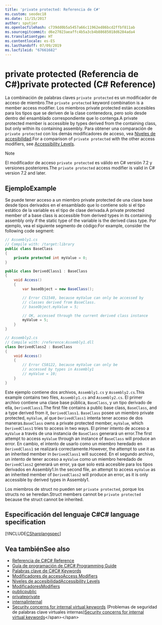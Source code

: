 ```yaml
---
title: 'private protected: Referencia de C#'
ms.custom: seodec18
ms.date: 11/15/2017
author: sputier
ms.openlocfilehash: c739dd0b5a5457a66c11962ed86bcd2ffbf811ab
ms.sourcegitcommit: d6e27023aeaffc4b5a3cb4b88685018d6284ada4
ms.translationtype: HT
ms.contentlocale: es-ES
ms.lasthandoff: 07/09/2019
ms.locfileid: "67661682"
---
```

# <a name="private-protected-c-reference"></a><span data-ttu-id="1933a-102">private protected (Referencia de C#)</span><span class="sxs-lookup"><span data-stu-id="1933a-102">private protected (C# Reference)</span></span>

<span data-ttu-id="1933a-103">La combinación de palabras claves `private protected` es un modificador de acceso de miembro.</span><span class="sxs-lookup"><span data-stu-id="1933a-103">The `private protected` keyword combination is a member access modifier.</span></span> <span data-ttu-id="1933a-104">Los miembros private protected están accesibles para los tipos que se deriven de la clase contenedora, pero solo desde dentro del ensamblado correspondiente que lo contenga.</span><span class="sxs-lookup"><span data-stu-id="1933a-104">A private protected member is accessible by types derived from the containing class, but only within its containing assembly.</span></span> <span data-ttu-id="1933a-105">Para obtener una comparación de `private protected` con los demás modificadores de acceso, vea [Niveles de accesibilidad](accessibility-levels.md).</span><span class="sxs-lookup"><span data-stu-id="1933a-105">For a comparison of `private protected` with the other access modifiers, see [Accessibility Levels](accessibility-levels.md).</span></span>

> [!NOTE]
> <span data-ttu-id="1933a-106">El modificador de acceso `private protected` es válido en C# versión 7.2 y versiones posteriores.</span><span class="sxs-lookup"><span data-stu-id="1933a-106">The `private protected` access modifier is valid in C# version 7.2 and later.</span></span>

## <a name="example"></a><span data-ttu-id="1933a-107">Ejemplo</span><span class="sxs-lookup"><span data-stu-id="1933a-107">Example</span></span>

<span data-ttu-id="1933a-108">Se puede tener acceso a un miembro private protected de una clase base desde tipos derivados en el ensamblado que lo contiene solo si el tipo estático de la variable es el tipo de clase derivada.</span><span class="sxs-lookup"><span data-stu-id="1933a-108">A private protected member of a base class is accessible from derived types in its containing assembly only if the static type of the variable is the derived class type.</span></span> <span data-ttu-id="1933a-109">Por ejemplo, vea el siguiente segmento de código:</span><span class="sxs-lookup"><span data-stu-id="1933a-109">For example, consider the following code segment:</span></span>  

```csharp
// Assembly1.cs  
// Compile with: /target:library  
public class BaseClass
{
    private protected int myValue = 0;
}

public class DerivedClass1 : BaseClass
{
    void Access()
    {
        var baseObject = new BaseClass();

        // Error CS1540, because myValue can only be accessed by
        // classes derived from BaseClass.
        // baseObject.myValue = 5;  

        // OK, accessed through the current derived class instance
        myValue = 5;
    }
}
```

```csharp
// Assembly2.cs  
// Compile with: /reference:Assembly1.dll  
class DerivedClass2 : BaseClass
{
    void Access()
    {
        // Error CS0122, because myValue can only be
        // accessed by types in Assembly1
        // myValue = 10;
    }
}
```

<span data-ttu-id="1933a-110">Este ejemplo contiene dos archivos, `Assembly1.cs` y `Assembly2.cs`.</span><span class="sxs-lookup"><span data-stu-id="1933a-110">This example contains two files, `Assembly1.cs` and `Assembly2.cs`.</span></span>
<span data-ttu-id="1933a-111">El primer archivo contiene una clase base pública, `BaseClass`, y un tipo derivado de ella, `DerivedClass1`.</span><span class="sxs-lookup"><span data-stu-id="1933a-111">The first file contains a public base class, `BaseClass`, and a type derived from it, `DerivedClass1`.</span></span> <span data-ttu-id="1933a-112">`BaseClass` posee un miembro private protected, `myValue`, al que `DerivedClass1` intenta tener acceso de dos maneras.</span><span class="sxs-lookup"><span data-stu-id="1933a-112">`BaseClass` owns a private protected member, `myValue`, which `DerivedClass1` tries to access in two ways.</span></span> <span data-ttu-id="1933a-113">El primer intento de acceso a `myValue` a través de una instancia de `BaseClass` generará un error.</span><span class="sxs-lookup"><span data-stu-id="1933a-113">The first attempt to access `myValue` through an instance of `BaseClass` will produce an error.</span></span> <span data-ttu-id="1933a-114">En cambio, el intento de usarlo como un miembro heredado en `DerivedClass1` se realizará correctamente.</span><span class="sxs-lookup"><span data-stu-id="1933a-114">However, the attempt to use it as an inherited member in `DerivedClass1` will succeed.</span></span>
<span data-ttu-id="1933a-115">En el segundo archivo, un intento de tener acceso a `myValue` como un miembro heredado de `DerivedClass2` generará un error, ya que solo está accesible para los tipos derivados en Assembly1.</span><span class="sxs-lookup"><span data-stu-id="1933a-115">In the second file, an attempt to access `myValue` as an inherited member of `DerivedClass2` will produce an error, as it is only accessible by derived types in Assembly1.</span></span>

<span data-ttu-id="1933a-116">Los miembros de struct no pueden ser `private protected`, porque los structs no se heredan.</span><span class="sxs-lookup"><span data-stu-id="1933a-116">Struct members cannot be `private protected` because the struct cannot be inherited.</span></span>  

## <a name="c-language-specification"></a><span data-ttu-id="1933a-117">Especificación del lenguaje C#</span><span class="sxs-lookup"><span data-stu-id="1933a-117">C# language specification</span></span>

[!INCLUDE[CSharplangspec](~/includes/csharplangspec-md.md)]  

## <a name="see-also"></a><span data-ttu-id="1933a-118">Vea también</span><span class="sxs-lookup"><span data-stu-id="1933a-118">See also</span></span>

- [<span data-ttu-id="1933a-119">Referencia de C#</span><span class="sxs-lookup"><span data-stu-id="1933a-119">C# Reference</span></span>](../index.md)
- [<span data-ttu-id="1933a-120">Guía de programación de C#</span><span class="sxs-lookup"><span data-stu-id="1933a-120">C# Programming Guide</span></span>](../../programming-guide/index.md)
- [<span data-ttu-id="1933a-121">Palabras clave de C#</span><span class="sxs-lookup"><span data-stu-id="1933a-121">C# Keywords</span></span>](index.md)
- [<span data-ttu-id="1933a-122">Modificadores de acceso</span><span class="sxs-lookup"><span data-stu-id="1933a-122">Access Modifiers</span></span>](access-modifiers.md)
- [<span data-ttu-id="1933a-123">Niveles de accesibilidad</span><span class="sxs-lookup"><span data-stu-id="1933a-123">Accessibility Levels</span></span>](accessibility-levels.md)
- [<span data-ttu-id="1933a-124">Modificadores</span><span class="sxs-lookup"><span data-stu-id="1933a-124">Modifiers</span></span>](modifiers.md)
- [<span data-ttu-id="1933a-125">public</span><span class="sxs-lookup"><span data-stu-id="1933a-125">public</span></span>](public.md)
- [<span data-ttu-id="1933a-126">private</span><span class="sxs-lookup"><span data-stu-id="1933a-126">private</span></span>](private.md)
- [<span data-ttu-id="1933a-127">internal</span><span class="sxs-lookup"><span data-stu-id="1933a-127">internal</span></span>](internal.md)
- <span data-ttu-id="1933a-128">[Security concerns for internal virtual keywords](https://docs.microsoft.com/previous-versions/dotnet/netframework-4.0/heyd8kky(v=vs.100)) (Problemas de seguridad de palabras clave virtuales internas)</span><span class="sxs-lookup"><span data-stu-id="1933a-128">[Security concerns for internal virtual keywords](https://docs.microsoft.com/previous-versions/dotnet/netframework-4.0/heyd8kky(v=vs.100))</span></span>
